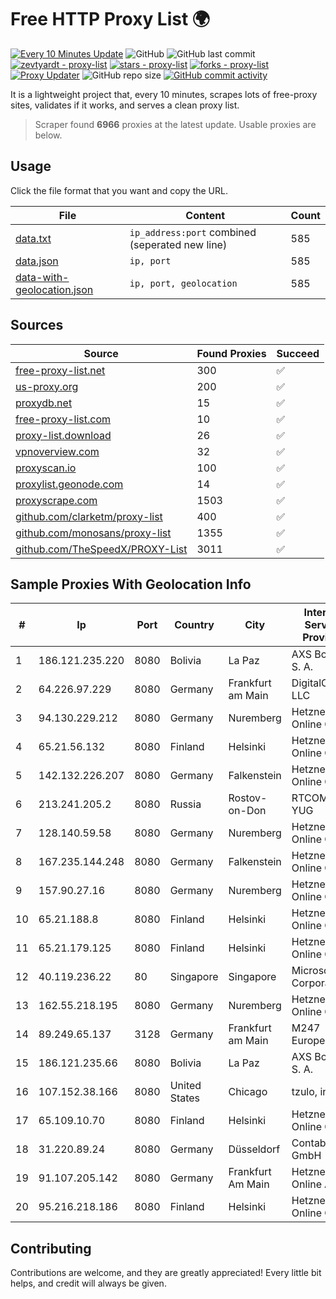 
# Free HTTP Proxy List 🌍

[![Every 10 Minutes Update](https://github.com/mertguvencli/http-proxy-list/actions/workflows/main.yml/badge.svg?branch=main)](https://github.com/mertguvencli/http-proxy-list/actions/workflows/main.yml)
![GitHub](https://img.shields.io/github/license/mertguvencli/http-proxy-list)
![GitHub last commit](https://img.shields.io/github/last-commit/mertguvencli/http-proxy-list)
[![zevtyardt - proxy-list](https://img.shields.io/static/v1?label=zevtyardt&message=proxy-list&color=blue&logo=github)](https://github.com/zevtyardt/proxy-list "Go to GitHub repo")
[![stars - proxy-list](https://img.shields.io/github/stars/zevtyardt/proxy-list?style=social)](https://github.com/zevtyardt/proxy-list)
[![forks - proxy-list](https://img.shields.io/github/forks/zevtyardt/proxy-list?style=social)](https://github.com/zevtyardt/proxy-list)
[![Proxy Updater](https://github.com/zevtyardt/proxy-list/workflows/Proxy%20Updater/badge.svg)](https://github.com/zevtyardt/proxy-list/actions?query=workflow:"Proxy+Updater")
![GitHub repo size](https://img.shields.io/github/repo-size/zevtyardt/proxy-list)
[![GitHub commit activity](https://img.shields.io/github/commit-activity/m/zevtyardt/proxy-list?logo=commits)](https://github.com/zevtyardt/proxy-list/commits/main)

It is a lightweight project that, every 10 minutes, scrapes lots of free-proxy sites, validates if it works, and serves a clean proxy list.

> Scraper found **6966** proxies at the latest update. Usable proxies are below.

## Usage

Click the file format that you want and copy the URL.

|File|Content|Count|
|----|-------|-----|
|[data.txt](https://raw.githubusercontent.com/mertguvencli/http-proxy-list/main/proxy-list/data.txt)|`ip_address:port` combined (seperated new line)|585|
|[data.json](https://raw.githubusercontent.com/mertguvencli/http-proxy-list/main/proxy-list/data.json)|`ip, port`|585|
|[data-with-geolocation.json](https://raw.githubusercontent.com/mertguvencli/http-proxy-list/main/proxy-list/data-with-geolocation.json)|`ip, port, geolocation`|585|

## Sources

|Source|Found Proxies|Succeed|
|------|-------------|-------|
|[free-proxy-list.net](https://free-proxy-list.net)|300|✅|
|[us-proxy.org](https://www.us-proxy.org)|200|✅|
|[proxydb.net](http://proxydb.net)|15|✅|
|[free-proxy-list.com](https://free-proxy-list.com/?page=&port=&type%5B%5D=http&type%5B%5D=https&up_time=0&search=Search)|10|✅|
|[proxy-list.download](https://www.proxy-list.download/HTTP)|26|✅|
|[vpnoverview.com](https://vpnoverview.com/privacy/anonymous-browsing/free-proxy-servers)|32|✅|
|[proxyscan.io](https://www.proxyscan.io)|100|✅|
|[proxylist.geonode.com](https://proxylist.geonode.com/api/proxy-list?limit=300&page=1&sort_by=lastChecked&sort_type=desc&protocols=http,https)|14|✅|
|[proxyscrape.com](https://api.proxyscrape.com/v2/?request=displayproxies&protocol=http&timeout=10000&country=all&ssl=all&anonymity=all)|1503|✅|
|[github.com/clarketm/proxy-list](https://raw.githubusercontent.com/clarketm/proxy-list/master/proxy-list-raw.txt)|400|✅|
|[github.com/monosans/proxy-list](https://raw.githubusercontent.com/monosans/proxy-list/main/proxies/http.txt)|1355|✅|
|[github.com/TheSpeedX/PROXY-List](https://raw.githubusercontent.com/TheSpeedX/PROXY-List/master/http.txt)|3011|✅|


## Sample Proxies With Geolocation Info

|#|Ip|Port|Country|City|Internet Service Provider|
|-|--|----|-------|----|-------------------------|
|1|186.121.235.220|8080|Bolivia|La Paz|AXS Bolivia S. A.|
|2|64.226.97.229|8080|Germany|Frankfurt am Main|DigitalOcean, LLC|
|3|94.130.229.212|8080|Germany|Nuremberg|Hetzner Online GmbH|
|4|65.21.56.132|8080|Finland|Helsinki|Hetzner Online GmbH|
|5|142.132.226.207|8080|Germany|Falkenstein|Hetzner Online GmbH|
|6|213.241.205.2|8080|Russia|Rostov-on-Don|RTCOMM-YUG|
|7|128.140.59.58|8080|Germany|Nuremberg|Hetzner Online GmbH|
|8|167.235.144.248|8080|Germany|Falkenstein|Hetzner Online GmbH|
|9|157.90.27.16|8080|Germany|Nuremberg|Hetzner Online GmbH|
|10|65.21.188.8|8080|Finland|Helsinki|Hetzner Online GmbH|
|11|65.21.179.125|8080|Finland|Helsinki|Hetzner Online GmbH|
|12|40.119.236.22|80|Singapore|Singapore|Microsoft Corporation|
|13|162.55.218.195|8080|Germany|Nuremberg|Hetzner Online GmbH|
|14|89.249.65.137|3128|Germany|Frankfurt am Main|M247 Europe SRL|
|15|186.121.235.66|8080|Bolivia|La Paz|AXS Bolivia S. A.|
|16|107.152.38.166|8080|United States|Chicago|tzulo, inc.|
|17|65.109.10.70|8080|Finland|Helsinki|Hetzner Online GmbH|
|18|31.220.89.24|8080|Germany|Düsseldorf|Contabo GmbH|
|19|91.107.205.142|8080|Germany|Frankfurt Am Main|Hetzner Online AG|
|20|95.216.218.186|8080|Finland|Helsinki|Hetzner Online GmbH|



## Contributing

Contributions are welcome, and they are greatly appreciated! Every
little bit helps, and credit will always be given.

